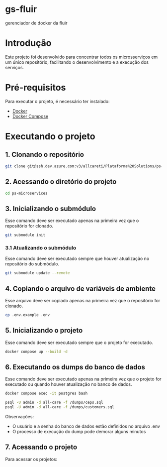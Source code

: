 # gs-fluir
gerenciador de docker da fluir


# Introdução

Este projeto foi desenvolvido para concentrar todos os microsserviços em um único repositório, facilitando o desenvolvimento e a execução dos serviços.

# Pré-requisitos

Para executar o projeto, é necessário ter instalado:

- [Docker](https://docs.docker.com/engine/install/)
- [Docker Compose](https://docs.docker.com/compose/install/)

# Executando o projeto

## 1. Clonando o repositório

```bash
git clone git@ssh.dev.azure.com:v3/allcareti/Plataforma%20Solutions/ps-microservices
```

## 2. Acessando o diretório do projeto

```bash
cd ps-microservices
```

## 3. Inicializando o submódulo

Esse comando deve ser executado apenas na primeira vez que o repositório for clonado.

```bash
git submodule init
```

### 3.1 Atualizando o submódulo

Esse comando deve ser executado sempre que houver atualização no repositório do submódulo.

```bash
git submodule update --remote
```

## 4. Copiando o arquivo de variáveis de ambiente

Esse arquivo deve ser copiado apenas na primeira vez que o repositório for clonado.

```bash
cp .env.example .env
```

## 5. Inicializando o projeto

Esse comando deve ser executado sempre que o projeto for executado.

```bash
docker compose up --build -d
```

## 6. Executando os dumps do banco de dados

Esse comando deve ser executado apenas na primeira vez que o projeto for executado ou quando houver atualização no banco de dados.

```bash
docker compose exec -it postgres bash
```

```bash
psql -U admin -d all-care -f /dumps/ceps.sql
psql -U admin -d all-care -f /dumps/customers.sql
```

Observações: 
- O usuário e a senha do banco de dados estão definidos no arquivo .env
- O processo de execução do dump pode demorar alguns minutos

## 7. Acessando o projeto

Para acessar os projetos:
